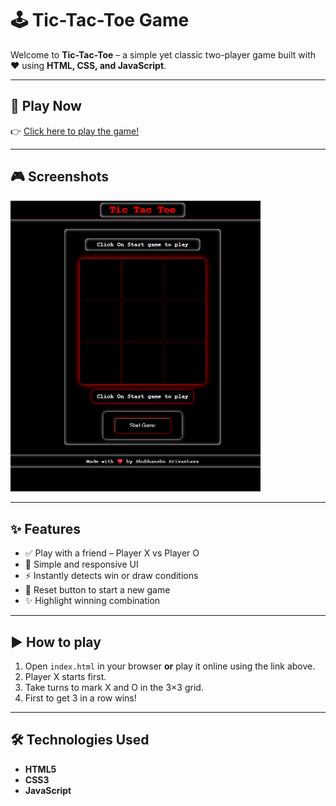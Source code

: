 # 🕹️ Tic-Tac-Toe Game

Welcome to **Tic-Tac-Toe** – a simple yet classic two-player game built with ❤️ using **HTML, CSS, and JavaScript**.

---

## 🔗 Play Now

👉 [Click here to play the game!](https://shubsriv001.github.io/Tic-Tac-Toe/)

---

## 🎮 Screenshots

<img src="https://github.com/Shubsriv001/Tic-Tac-Toe/blob/main/tic-tac-toe.png" alt="Tic-Tac-Toe Screenshot" width="400"/>

---

## ✨ Features

- ✅ Play with a friend – Player X vs Player O
- 🎨 Simple and responsive UI
- ⚡ Instantly detects win or draw conditions
- 🔄 Reset button to start a new game
- ✨ Highlight winning combination

---

## ▶️ How to play

1. Open `index.html` in your browser **or** play it online using the link above.
2. Player X starts first.
3. Take turns to mark X and O in the 3×3 grid.
4. First to get 3 in a row wins!

---

## 🛠️ Technologies Used

- **HTML5**
- **CSS3**
- **JavaScript**
